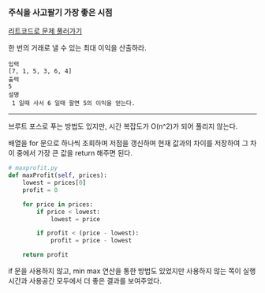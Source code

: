 ### 주식을 사고팔기 가장 좋은 시점

[리트코드로 문제 풀러가기](https://leetcode.com/problems/best-time-to-buy-and-sell-stock/)

한 번의 거래로 낼 수 있는 최대 이익을 산출하라.

```
입력
[7, 1, 5, 3, 6, 4]
출력
5
설명
 1 일때 사서 6 일때 팔면 5의 이익을 얻는다.
```

---

브루트 포스로 푸는 방법도 있지만, 시간 복잡도가 O(n^2)가 되어 풀리지 않는다.

배열을 for 문으로 하나씩 조회하며 저점을 갱신하며 현재 값과의 차이를 저장하여 그 차이 중에서 가장 큰 값을 return 해주면 된다.

```python
# maxprofit.py
def maxProfit(self, prices):
    lowest = prices[0]
    profit = 0

    for price in prices:
        if price < lowest:
            lowest = price

        if profit < (price - lowest):
            profit = price - lowest

    return profit
```

if 문을 사용하지 않고, min max 연산을 통한 방법도 있었지만 사용하지 않는 쪽이 실행시간과 사용공간 모두에서 더 좋은 결과를 보여주었다.

